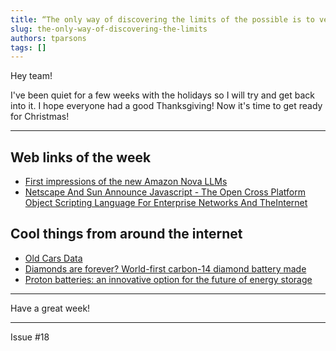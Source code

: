 ```yaml
---
title: “The only way of discovering the limits of the possible is to venture a little way past them into the impossible.” - Arthur C. Clarke
slug: the-only-way-of-discovering-the-limits
authors: tparsons
tags: []
---
```

Hey team!

I've been quiet for a few weeks with the holidays so I will try and get back into it. I hope everyone had a good Thanksgiving! Now it's time to get ready for Christmas!
<!-- truncate -->

---

## Web links of the week

- [First impressions of the new Amazon Nova LLMs](https://simonw.substack.com/p/first-impressions-of-the-new-amazon)
- [Netscape And Sun Announce Javascript - The Open Cross Platform Object Scripting Language For Enterprise Networks And TheInternet](https://web.archive.org/web/20070916144913/http://wp.netscape.com/newsref/pr/newsrelease67.html)

## Cool things from around the internet

- [Old Cars Data](https://oldcarsdata.com/)
- [Diamonds are forever? World-first carbon-14 diamond battery made](https://www.gov.uk/government/news/diamonds-are-forever-world-first-carbon-14-diamond-battery-made)
- [Proton batteries: an innovative option for the future of energy storage](https://www.unsw.edu.au/newsroom/news/2024/12/proton-batteries-an-innovative-option-for-the-future-of-energy-storage)

---

Have a great week!

---

Issue #18
